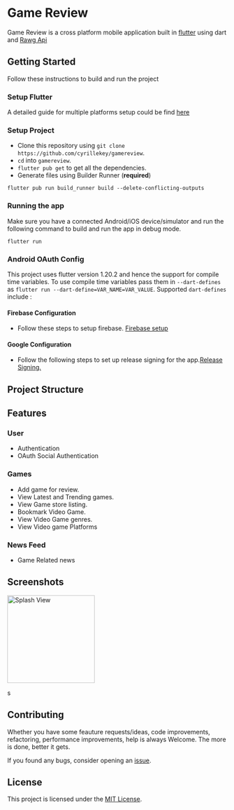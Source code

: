 # Game Review


Game Review is a cross platform mobile application built in [flutter](https://flutter.dev/) using dart and [Rawg Api](https://rawg.io/apidocs)

## Getting Started

Follow these instructions to build and run the project

### Setup Flutter

A detailed guide for multiple platforms setup could be find [here](https://flutter.dev/docs/get-started/install/)

### Setup Project

- Clone this repository using `git clone https://github.com/cyrillekey/gamereview`.
- `cd` into `gamereview`.
- `flutter pub get` to get all the dependencies.
- Generate files using Builder Runner (**required**) 
```
flutter pub run build_runner build --delete-conflicting-outputs
```



### Running the app

Make sure you have a connected Android/iOS device/simulator and run the following command to build and run the app in debug mode.

`flutter run`

### Android OAuth Config

This project uses flutter version 1.20.2 and hence the support for compile time variables. To use compile time variables pass them in `--dart-defines` as `flutter run --dart-define=VAR_NAME=VAR_VALUE`. Supported `dart-defines` include :

#### Firebase Configuration

- Follow these steps to setup firebase. [Firebase setup](https://firebase.google.com/docs/flutter/setup?platform=android)


#### Google Configuration
- Follow the following steps to set up release signing for the app.[Release Signing.](https://docs.flutter.dev/deployment/android)
## Project Structure


## Features

### User

- Authentication
- OAuth Social Authentication

### Games

- Add game for review.
- View Latest and Trending games.
- View Game store listing.
- Bookmark Video Game.
- View Video Game genres.
- View Video game Platforms

### News Feed
- Game Related news
## Screenshots

<p>
<img src="https://user-images.githubusercontent.com/66873825/119156647-0fdb4b00-ba72-11eb-9b8f-591930ca1d85.jpg" alt="Splash View" width="200">

</p>
s


## Contributing

Whether you have some feauture requests/ideas, code improvements, refactoring, performance improvements, help is always Welcome. The more is done, better it gets.

If you found any bugs, consider opening an [issue](https://github.com/cyrillekey/gamereview/issues/new).

## License

This project is licensed under the [MIT License](LICENSE).